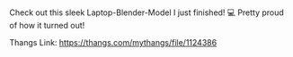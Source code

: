Check out this sleek Laptop-Blender-Model I just finished! 💻 Pretty proud of how it turned out!

Thangs Link: https://thangs.com/mythangs/file/1124386
